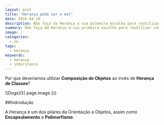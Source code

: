 ```yaml
---
layout: post
title: "Herança pode ser o mal"
date: 2016-04-10
description: Não faça da Herança a sua primeira escolha para reutilizar código.
summary: Não faça da Herança a sua primeira escolha para reutilizar código.
image: /
categories: 
  - oo
tags:
  - herança
keywords:
  - herança
  - inheritance
--- 
```


Por que deveríamos utilizar **Composição de Objetos** ao invés de **Herança de Classes**?


<!--more-->

![Dogs]({{ page.image }})

##Indrodução

A Herança é um dos pilares da Orientação a Objetos, assim como **Encapsulamento** e **Polimorfismo**.